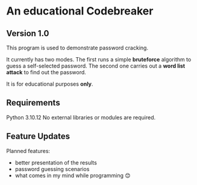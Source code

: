 # An educational Codebreaker

## Version 1.0
This program is used to demonstrate password cracking. 

It currently has two modes. The first runs a simple **bruteforce** algorithm to guess a self-selected password. 
The second one carries out a **word list attack** to find out the password.

It is for educational purposes **only**.

## Requirements
Python 3.10.12 No external libraries or modules are required.

## Feature Updates
Planned features:
- better presentation of the results
- password guessing scenarios
- what comes in my mind while programming :blush: